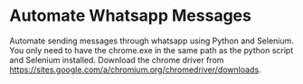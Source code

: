 # Automate Whatsapp Messages
Automate sending messages through whatsapp using Python and Selenium. You only need to have the chrome.exe in the same path as the python script and Selenium installed. Download the chrome driver from https://sites.google.com/a/chromium.org/chromedriver/downloads. 
